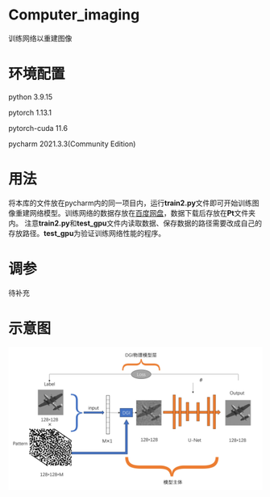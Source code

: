 # Computer_imaging
训练网络以重建图像

# 环境配置
python 3.9.15

pytorch 1.13.1

pytorch-cuda 11.6

pycharm 2021.3.3(Community Edition)

# 用法
将本库的文件放在pycharm内的同一项目内，运行**train2.py**文件即可开始训练图像重建网络模型。训练网络的数据存放在[百度网盘](https://pan.baidu.com/s/10r-pw3UAwuLKj4_8Y1Rg1w?pwd=5t9i)，数据下载后存放在**Pt**文件夹内。
注意**train2.py**和**test_gpu**文件内读取数据、保存数据的路径需要改成自己的存放路径。**test_gpu**为验证训练网络性能的程序。

# 调参
待补充

# 示意图
![img](https://github.com/polarlv/Computer_imaging/blob/main/%E5%9B%BE%E5%83%8F%E9%87%8D%E5%BB%BA%E7%A4%BA%E6%84%8F%E5%9B%BE.jpg)
